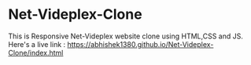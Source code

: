 # Net-Videplex-Clone
This is Responsive Net-Videplex website clone using HTML,CSS and JS.
Here's a live link : https://abhishek1380.github.io/Net-Videplex-Clone/index.html
